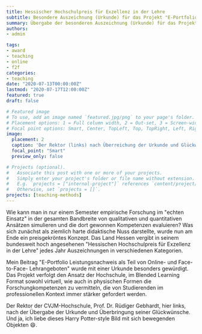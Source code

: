 ```yaml
---
title: Hessischer Hochschulpreis für Exzellenz in der Lehre
subtitle: Besondere Auszeichnung (Urkunde) für das Projekt "E-Portfolio Leistungsnachweis als Teil von Online- und Face-to-Face-Lehrangeboten"
summary: Übergabe der besonderen Auszeichnung (Urkunde) für das Projekt "E-Portfolio Leistungsnachweis als Teil von Online- und Face-to-Face-Lehrangeboten" im Rahmen des Hessischen Hochschulpreises für Exzellenz in der Lehre
authors:
- admin

tags:
- award
- teaching
- online
- f2f
categories:
- teaching
date: "2020-07-13T00:00:00Z"
lastmod: "2020-07-17T12:00:00Z"
featured: true
draft: false

# Featured image
# To use, add an image named `featured.jpg/png` to your page's folder.
# Placement options: 1 = Full column width, 2 = Out-set, 3 = Screen-width
# Focal point options: Smart, Center, TopLeft, Top, TopRight, Left, Right, BottomLeft, Bottom, BottomRight
image:
  placement: 2
  caption: 'Der Rektor (links) nach Überreichung der Urkunde und Glückwünsche'
  focal_point: "Smart"
  preview_only: false

# Projects (optional).
#   Associate this post with one or more of your projects.
#   Simply enter your project's folder or file name without extension.
#   E.g. `projects = ["internal-project"]` references `content/project/deep-learning/index.md`.
#   Otherwise, set `projects = []`.
projects: [teaching-methods]
---
```


Wie kann man in nur einem Semester empirische Forschung im "echten Einsatz" in der gesamten Bandbreite von qualitativen und quantitativen Ansätzen simulieren und die dort gewonnen Kompetenzen evaluieren? Was sich zunächst als ziemlich harte didaktische Nuss darstellte, wurde nun am Ende ein preisgekröntes Konzept. Das Land Hessen vergibt in seinem bundesweit hoch angesehenen "Hessischen Hochschulpreis für Exzellenz in der Lehre" jedes Jahr Auszeichnungen in verschiedenen Kategorien.

Mein Beitrag "E-Portfolio Leistungsnachweis als Teil von Online- und Face-to-Face- Lehrangeboten" wurde mit einer Urkunde besonders gewürdigt. Das Projekt verfolgt den Ansatz der Hochschule, im Blended Learning Format sowohl virtuell, wie auch in physischen Formen die Forschungkompetenzen zu vermitteln, die von Studierenden im professionellen Kontext  immer stärker gefordert werden.

Der Rektor der CVJM-Hochschule, Prof. Dr. Rüdiger Gebhardt, hier links, nach der Übergabe der Urkunde und Überbringung seiner Glückwünsche. Und ja, ich liebe dieses Harry Potter-style Bild mit sich bewegenden Objekten :smile:.
